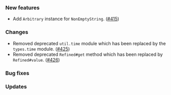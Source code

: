 ### New features

* Add `Arbitrary` instance for `NonEmptyString`. ([#415][#415])

### Changes

* Removed deprecated `util.time` module which has been replaced by
  the `types.time` module. ([#425][#425])
* Removed deprecated `Refined#get` method which has been replaced by
  `Refined#value`. ([#426][#426])

### Bug fixes

### Updates

[#415]: https://github.com/fthomas/refined/pull/415
[#425]: https://github.com/fthomas/refined/pull/425
[#426]: https://github.com/fthomas/refined/pull/426

